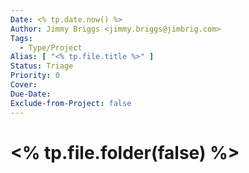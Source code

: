 ```yaml
---
Date: <% tp.date.now() %>
Author: Jimmy Briggs <jimmy.briggs@jimbrig.com>
Tags: 
  - Type/Project
Alias: [ "<% tp.file.title %>" ]
Status: Triage
Priority: 0
Cover:
Due-Date:
Exclude-from-Project: false
---
```


# <% tp.file.folder(false) %>

